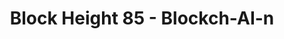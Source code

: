 ---
layout: post
title: "Block Height 85 - Blockch-AI-n"
categories:
tags: []
image: blockheight-85.png
description: I for one welcome our new AI generated overlords
---